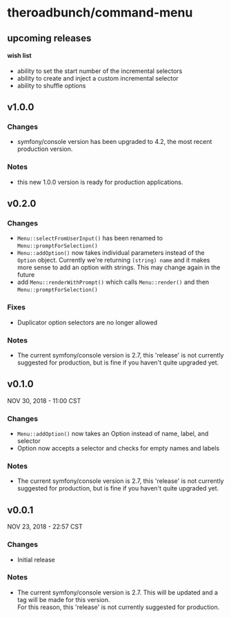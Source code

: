 # theroadbunch/command-menu

## upcoming releases
#### wish list
- ability to set the start number of the incremental selectors
- ability to create and inject a custom incremental selector
- ability to shuffle options

## v1.0.0
### Changes
- symfony/console version has been upgraded to 4.2, the most recent production version.
### Notes
- this new 1.0.0 version is ready for production applications.

## v0.2.0
### Changes  
- `Menu::selectFromUserInput()` has been renamed to `Menu::promptForSelection()`
- `Menu::addOption()` now takes individual parameters instead of the `Option` object. Currently we're returning 
`(string) name` and it makes more sense to add an option with strings. This may change again in the future  
- add `Menu::renderWithPrompt()` which calls `Menu::render()` and then `Menu::promptForSelection()`
### Fixes  
- Duplicator option selectors are no longer allowed
### Notes  
- The current symfony/console version is 2.7, this 'release' is not currently suggested for production, but is fine
if you haven't quite upgraded yet.

## v0.1.0
NOV 30, 2018 - 11:00 CST
### Changes
- `Menu::addOption()` now takes an Option instead of name, label, and selector
- Option now accepts a selector and checks for empty names and labels
### Notes
- The current symfony/console version is 2.7, this 'release' is not currently suggested for production, but is fine
if you haven't quite upgraded yet.

## v0.0.1
NOV 23, 2018 - 22:57 CST
### Changes
- Initial release
### Notes
- The current symfony/console version is 2.7. This will be updated and a tag will be made for this version.  
For this reason, this 'release' is not currently suggested for production.
